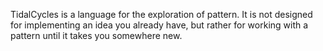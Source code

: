 
TidalCycles is a language for the exploration of pattern. It is not
designed for implementing an idea you already have, but rather for
working with a pattern until it takes you somewhere new.

